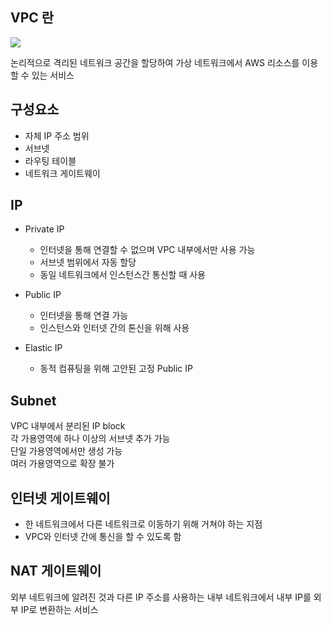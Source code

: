 ## VPC 란

![](https://media.geeksforgeeks.org/wp-content/cdn-uploads/20210706122706/External_network.png)

논리적으로 격리된 네트워크 공간을 할당하여 가상 네트워크에서 AWS 리소스를 이용할 수 있는 서비스

## 구성요소
- 자체 IP 주소 범위
- 서브넷
- 라우팅 테이블
- 네트워크 게이트웨이

## IP
- Private IP
  - 인터넷을 통해 연결할 수 없으며 VPC 내부에서만 사용 가능<br>
  - 서브넷 범위에서 자동 할당<br>
  - 동일 네트워크에서 인스턴스간 통신할 때 사용

- Public IP
  - 인터넷을 통해 연결 가능
  - 인스턴스와 인터넷 간의 톤신을 위해 사용

- Elastic IP
  - 동적 컴퓨팅을 위해 고안된 고정 Public IP

## Subnet
VPC 내부에서 분리된 IP block<br>
각 가용영역에 하나 이상의 서브넷 추가 가능<br>
단일 가용영역에서만 생성 가능<br>
여러 가용영역으로 확장 불가<br>

## 인터넷 게이트웨이
-  한 네트워크에서 다른 네트워크로 이동하기 위해 거쳐야 하는 지점
- VPC와 인터넷 간에 통신을 할 수 있도록 함

## NAT 게이트웨이
외부 네트워크에 알려진 것과 다른 IP 주소를 사용하는 내부 네트워크에서 내부 IP를 외부 IP로 변환하는 서비스
<br><br><br><br><br><br>